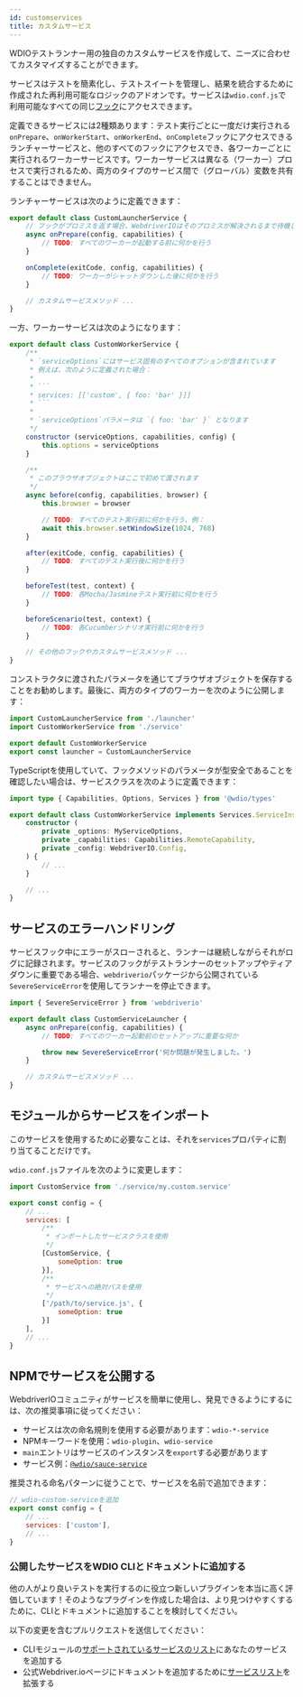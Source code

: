 ```yaml
---
id: customservices
title: カスタムサービス
---
```


WDIOテストランナー用の独自のカスタムサービスを作成して、ニーズに合わせてカスタマイズすることができます。

サービスはテストを簡素化し、テストスイートを管理し、結果を統合するために作成された再利用可能なロジックのアドオンです。サービスは`wdio.conf.js`で利用可能なすべての同じ[フック](/docs/configurationfile)にアクセスできます。

定義できるサービスには2種類あります：テスト実行ごとに一度だけ実行される`onPrepare`、`onWorkerStart`、`onWorkerEnd`、`onComplete`フックにアクセスできるランチャーサービスと、他のすべてのフックにアクセスでき、各ワーカーごとに実行されるワーカーサービスです。ワーカーサービスは異なる（ワーカー）プロセスで実行されるため、両方のタイプのサービス間で（グローバル）変数を共有することはできません。

ランチャーサービスは次のように定義できます：

```js
export default class CustomLauncherService {
    // フックがプロミスを返す場合、WebdriverIOはそのプロミスが解決されるまで待機します。
    async onPrepare(config, capabilities) {
        // TODO: すべてのワーカーが起動する前に何かを行う
    }

    onComplete(exitCode, config, capabilities) {
        // TODO: ワーカーがシャットダウンした後に何かを行う
    }

    // カスタムサービスメソッド ...
}
```

一方、ワーカーサービスは次のようになります：

```js
export default class CustomWorkerService {
    /**
     * `serviceOptions`にはサービス固有のすべてのオプションが含まれています
     * 例えば、次のように定義された場合：
     *
     * ```
     * services: [['custom', { foo: 'bar' }]]
     * ```
     *
     * `serviceOptions`パラメータは `{ foo: 'bar' }` となります
     */
    constructor (serviceOptions, capabilities, config) {
        this.options = serviceOptions
    }

    /**
     * このブラウザオブジェクトはここで初めて渡されます
     */
    async before(config, capabilities, browser) {
        this.browser = browser

        // TODO: すべてのテスト実行前に何かを行う、例：
        await this.browser.setWindowSize(1024, 768)
    }

    after(exitCode, config, capabilities) {
        // TODO: すべてのテスト実行後に何かを行う
    }

    beforeTest(test, context) {
        // TODO: 各Mocha/Jasmineテスト実行前に何かを行う
    }

    beforeScenario(test, context) {
        // TODO: 各Cucumberシナリオ実行前に何かを行う
    }

    // その他のフックやカスタムサービスメソッド ...
}
```

コンストラクタに渡されたパラメータを通じてブラウザオブジェクトを保存することをお勧めします。最後に、両方のタイプのワーカーを次のように公開します：

```js
import CustomLauncherService from './launcher'
import CustomWorkerService from './service'

export default CustomWorkerService
export const launcher = CustomLauncherService
```

TypeScriptを使用していて、フックメソッドのパラメータが型安全であることを確認したい場合は、サービスクラスを次のように定義できます：

```ts
import type { Capabilities, Options, Services } from '@wdio/types'

export default class CustomWorkerService implements Services.ServiceInstance {
    constructor (
        private _options: MyServiceOptions,
        private _capabilities: Capabilities.RemoteCapability,
        private _config: WebdriverIO.Config,
    ) {
        // ...
    }

    // ...
}
```

## サービスのエラーハンドリング

サービスフック中にエラーがスローされると、ランナーは継続しながらそれがログに記録されます。サービスのフックがテストランナーのセットアップやティアダウンに重要である場合、`webdriverio`パッケージから公開されている`SevereServiceError`を使用してランナーを停止できます。

```js
import { SevereServiceError } from 'webdriverio'

export default class CustomServiceLauncher {
    async onPrepare(config, capabilities) {
        // TODO: すべてのワーカー起動前のセットアップに重要な何か

        throw new SevereServiceError('何か問題が発生しました。')
    }

    // カスタムサービスメソッド ...
}
```

## モジュールからサービスをインポート

このサービスを使用するために必要なことは、それを`services`プロパティに割り当てることだけです。

`wdio.conf.js`ファイルを次のように変更します：

```js
import CustomService from './service/my.custom.service'

export const config = {
    // ...
    services: [
        /**
         * インポートしたサービスクラスを使用
         */
        [CustomService, {
            someOption: true
        }],
        /**
         * サービスへの絶対パスを使用
         */
        ['/path/to/service.js', {
            someOption: true
        }]
    ],
    // ...
}
```

## NPMでサービスを公開する

WebdriverIOコミュニティがサービスを簡単に使用し、発見できるようにするには、次の推奨事項に従ってください：

* サービスは次の命名規則を使用する必要があります：`wdio-*-service`
* NPMキーワードを使用：`wdio-plugin`、`wdio-service`
* `main`エントリはサービスのインスタンスを`export`する必要があります
* サービス例：[`@wdio/sauce-service`](https://github.com/webdriverio/webdriverio/tree/main/packages/wdio-sauce-service)

推奨される命名パターンに従うことで、サービスを名前で追加できます：

```js
// wdio-custom-serviceを追加
export const config = {
    // ...
    services: ['custom'],
    // ...
}
```

### 公開したサービスをWDIO CLIとドキュメントに追加する

他の人がより良いテストを実行するのに役立つ新しいプラグインを本当に高く評価しています！そのようなプラグインを作成した場合は、より見つけやすくするために、CLIとドキュメントに追加することを検討してください。

以下の変更を含むプルリクエストを送信してください：

- CLIモジュールの[サポートされているサービスのリスト](https://github.com/webdriverio/webdriverio/blob/main/packages/wdio-cli/src/constants.ts#L92-L128)にあなたのサービスを追加する
- 公式Webdriver.ioページにドキュメントを追加するために[サービスリスト](https://github.com/webdriverio/webdriverio/blob/main/scripts/docs-generation/3rd-party/services.json)を拡張する